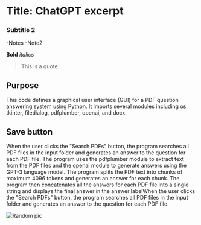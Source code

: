 # Title: ChatGPT excerpt


### Subtitle 2

-Notes
    -Note2

**Bold**
*italics*

> This is a quote

## Purpose 
This code defines a graphical user interface (GUI) for a PDF question answering system using Python. It imports several modules including os, tkinter, filedialog, pdfplumber, openai, and docx.

## **Save button** 

When the user clicks the "Search PDFs" button, the program searches all PDF files in the input folder and generates an answer to the question for each PDF file. The program uses the pdfplumber module to extract text from the PDF files and the openai module to generate answers using the GPT-3 language model. The program splits the PDF text into chunks of maximum 4096 tokens and generates an answer for each chunk. The program then concatenates all the answers for each PDF file into a single string and displays the final answer in the answer labelWhen the user clicks the "Search PDFs" button, the program searches all PDF files in the input folder and generates an answer to the question for each PDF file. 

![Random pic](https://unsplash.com/photos/Z4Ii0lWabI4)


